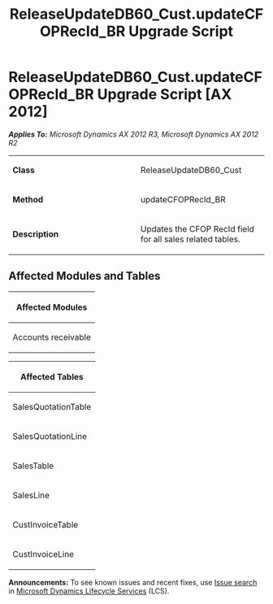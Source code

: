 ﻿---
title: ReleaseUpdateDB60_Cust.updateCFOPRecId_BR Upgrade Script
TOCTitle: ReleaseUpdateDB60_Cust.updateCFOPRecId_BR Upgrade Script
ms:assetid: f72c6bfb-0463-b9ce-4dff-1c1e4a5c2f76
ms:mtpsurl: https://msdn.microsoft.com/en-us/library/JJ737597(v=AX.60)
ms:contentKeyID: 49712290
ms.date: 05/18/2015
mtps_version: v=AX.60
---

# ReleaseUpdateDB60\_Cust.updateCFOPRecId\_BR Upgrade Script [AX 2012]


_**Applies To:** Microsoft Dynamics AX 2012 R3, Microsoft Dynamics AX 2012 R2_

<table>
<colgroup>
<col style="width: 50%" />
<col style="width: 50%" />
</colgroup>
<tbody>
<tr class="odd">
<td><p><strong>Class</strong></p></td>
<td><p>ReleaseUpdateDB60_Cust</p></td>
</tr>
<tr class="even">
<td><p><strong>Method</strong></p></td>
<td><p>updateCFOPRecId_BR</p></td>
</tr>
<tr class="odd">
<td><p><strong>Description</strong></p></td>
<td><p>Updates the CFOP RecId field for all sales related tables.</p></td>
</tr>
</tbody>
</table>


## Affected Modules and Tables

<table>
<colgroup>
<col style="width: 100%" />
</colgroup>
<thead>
<tr class="header">
<th><p>Affected Modules</p></th>
</tr>
</thead>
<tbody>
<tr class="odd">
<td><p>Accounts receivable</p></td>
</tr>
</tbody>
</table>


<table>
<colgroup>
<col style="width: 100%" />
</colgroup>
<thead>
<tr class="header">
<th><p>Affected Tables</p></th>
</tr>
</thead>
<tbody>
<tr class="odd">
<td><p>SalesQuotationTable</p></td>
</tr>
<tr class="even">
<td><p>SalesQuotationLine</p></td>
</tr>
<tr class="odd">
<td><p>SalesTable</p></td>
</tr>
<tr class="even">
<td><p>SalesLine</p></td>
</tr>
<tr class="odd">
<td><p>CustInvoiceTable</p></td>
</tr>
<tr class="even">
<td><p>CustInvoiceLine</p></td>
</tr>
</tbody>
</table>

  
**Announcements:** To see known issues and recent fixes, use [Issue search](http://go.microsoft.com/fwlink/?linkid=389258) in [Microsoft Dynamics Lifecycle Services](http://go.microsoft.com/fwlink/?linkid=306505) (LCS).

